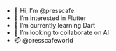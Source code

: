 - 👋 Hi, I’m @presscafe
- 👀 I’m interested in Flutter
- 🌱 I’m currently learning Dart
- 💞️ I’m looking to collaborate on AI
- 📫 @presscafeworld

<!---
presscafe/presscafe is a ✨ special ✨ repository because its `README.md` (this file) appears on your GitHub profile.
You can click the Preview link to take a look at your changes.
--->
